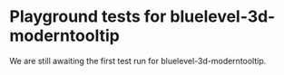 # Playground tests for bluelevel-3d-moderntooltip
We are still awaiting the first test run for bluelevel-3d-moderntooltip.
